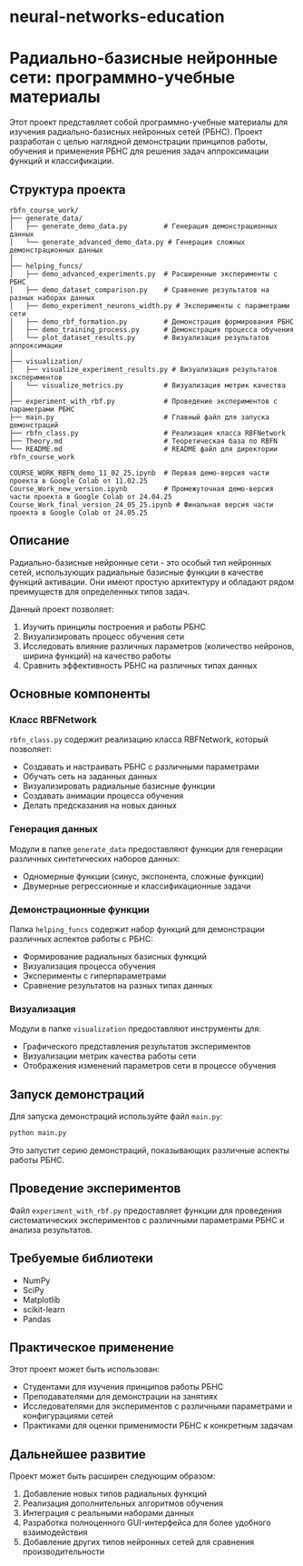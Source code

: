 # neural-networks-education
# Радиально-базисные нейронные сети: программно-учебные материалы

Этот проект представляет собой программно-учебные материалы для изучения радиально-базисных нейронных сетей (РБНС). Проект разработан с целью наглядной демонстрации принципов работы, обучения и применения РБНС для решения задач аппроксимации функций и классификации.

## Структура проекта

```
rbfn_course_work/
├── generate_data/
│   ├── generate_demo_data.py         # Генерация демонстрационных данных
│   └── generate_advanced_demo_data.py # Генерация сложных демонстрационных данных
│
├── helping_funcs/
│   ├── demo_advanced_experiments.py  # Расширенные эксперименты с РБНС
│   ├── demo_dataset_comparison.py    # Сравнение результатов на разных наборах данных
│   ├── demo_experiment_neurons_width.py # Эксперименты с параметрами сети
│   ├── demo_rbf_formation.py         # Демонстрация формирования РБНС
│   ├── demo_training_process.py      # Демонстрация процесса обучения
│   └── plot_dataset_results.py       # Визуализация результатов аппроксимации
│
├── visualization/
│   ├── visualize_experiment_results.py # Визуализация результатов экспериментов
│   └── visualize_metrics.py          # Визуализация метрик качества
│
├── experiment_with_rbf.py            # Проведение экспериментов с параметрами РБНС
├── main.py                           # Главный файл для запуска демонстраций
├── rbfn_class.py                     # Реализация класса RBFNetwork
├── Theory.md                         # Теоретическая база по RBFN
└── README.md                         # README файл для директории rbfn_course_work

COURSE_WORK_RBFN_demo_11_02_25.ipynb  # Первая демо-версия части проекта в Google Colab от 11.02.25
Course_Work_new_version.ipynb         # Промежуточная демо-версия части проекта в Google Colab от 24.04.25
Course_Work_final_version_24_05_25.ipynb # Финальная версия части проекта в Google Colab от 24.05.25

```

## Описание

Радиально-базисные нейронные сети - это особый тип нейронных сетей, использующих радиальные базисные функции в качестве функций активации. Они имеют простую архитектуру и обладают рядом преимуществ для определенных типов задач.

Данный проект позволяет:

1. Изучить принципы построения и работы РБНС
2. Визуализировать процесс обучения сети
3. Исследовать влияние различных параметров (количество нейронов, ширина функций) на качество работы
4. Сравнить эффективность РБНС на различных типах данных

## Основные компоненты

### Класс RBFNetwork

`rbfn_class.py` содержит реализацию класса RBFNetwork, который позволяет:
- Создавать и настраивать РБНС с различными параметрами
- Обучать сеть на заданных данных
- Визуализировать радиальные базисные функции
- Создавать анимации процесса обучения
- Делать предсказания на новых данных

### Генерация данных

Модули в папке `generate_data` предоставляют функции для генерации различных синтетических наборов данных:
- Одномерные функции (синус, экспонента, сложные функции)
- Двумерные регрессионные и классификационные задачи

### Демонстрационные функции

Папка `helping_funcs` содержит набор функций для демонстрации различных аспектов работы с РБНС:
- Формирование радиальных базисных функций
- Визуализация процесса обучения
- Эксперименты с гиперпараметрами
- Сравнение результатов на разных типах данных

### Визуализация

Модули в папке `visualization` предоставляют инструменты для:
- Графического представления результатов экспериментов
- Визуализации метрик качества работы сети
- Отображения изменений параметров сети в процессе обучения

## Запуск демонстраций

Для запуска демонстраций используйте файл `main.py`:

```bash
python main.py
```

Это запустит серию демонстраций, показывающих различные аспекты работы РБНС.

## Проведение экспериментов

Файл `experiment_with_rbf.py` предоставляет функции для проведения систематических экспериментов с различными параметрами РБНС и анализа результатов.

## Требуемые библиотеки

- NumPy
- SciPy
- Matplotlib
- scikit-learn
- Pandas

## Практическое применение

Этот проект может быть использован:
- Студентами для изучения принципов работы РБНС
- Преподавателями для демонстрации на занятиях
- Исследователями для экспериментов с различными параметрами и конфигурациями сетей
- Практиками для оценки применимости РБНС к конкретным задачам

## Дальнейшее развитие

Проект может быть расширен следующим образом:
1. Добавление новых типов радиальных функций
2. Реализация дополнительных алгоритмов обучения
3. Интеграция с реальными наборами данных
4. Разработка полноценного GUI-интерфейса для более удобного взаимодействия
5. Добавление других типов нейронных сетей для сравнения производительности
